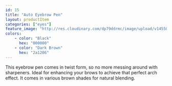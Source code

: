 ```yaml
---
id: 15
title: "Auto Eyebrow Pen"
layout: productItem
categories: ["eyes"]
feature_image: "http://res.cloudinary.com/dp79ddrmc/image/upload/v1455006447/products/autoEyebrowPen.jpg"
colors:
    - color: "Black"
      hex: "000000"
    - color: "Dark Brown"
      hex: "2a1206"
---
```

This eyebrow pen comes in twist form, so no more messing around with sharpeners. Ideal for enhancing your brows to achieve that perfect arch effect. It comes in various brown shades for natural blending.